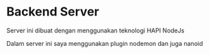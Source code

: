 # Backend Server

Server ini dibuat dengan menggunakan teknologi HAPI NodeJs

Dalam server ini saya menggunakan plugin nodemon dan juga nanoid
